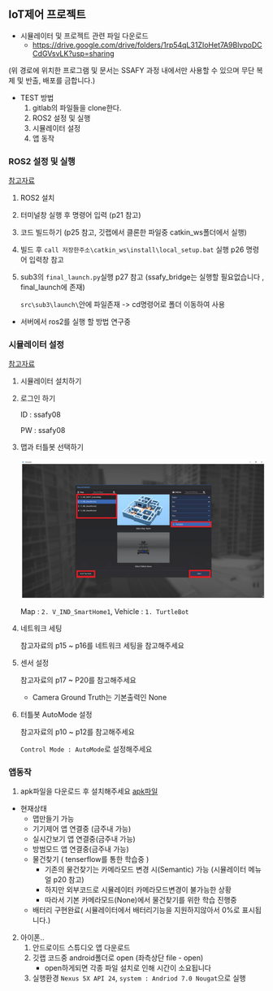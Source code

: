 ## IoT제어 프로젝트

* 시뮬레이터 및 프로젝트 관련 파일 다운로드
  - https://drive.google.com/drive/folders/1rp54qL31ZIoHet7A9BlvpoDCCdGVsvLK?usp=sharing

(위 경로에 위치한 프로그램 및 문서는 SSAFY 과정 내에서만 사용할 수 있으며 무단 복제 및 반출, 배포를 금합니다.)



- TEST 방법
  1. gitlab의 파일들을 clone한다.
  2. ROS2 설정 및 실행
  3. 시뮬레이터 설정
  4. 앱 동작



### ROS2 설정 및 실행

[참고자료](https://lab.ssafy.com/s05-iot-ctrl/S05P21D201/-/blob/sh/README/%EA%B0%9C%EB%B0%9C%ED%99%98%EA%B2%BD%20%EA%B5%AC%EC%B6%95%20%EB%A9%94%EB%89%B4%EC%96%BCv5.pdf)

1. ROS2 설치

2. 터미널창 실행 후 명령어 입력 (p21 참고)

3. 코드 빌드하기 (p25 참고, 깃랩에서 클론한 파일중 catkin_ws폴더에서 실행)

4. 빌드 후 `call 저장한주소\catkin_ws\install\local_setup.bat` 실행 p26 명령어 입력창 참고

5. sub3의 `final_launch.py`실행 p27 참고 (ssafy_bridge는 실행할 필요없습니다 , final_launch에 존재)

   `src\sub3\launch\`안에 파일존재 -> cd명령어로 폴더 이동하여 사용



- 서버에서 ros2를 실행 할 방법 연구중



### 시뮬레이터 설정

[참고자료](https://lab.ssafy.com/s05-iot-ctrl/S05P21D201/-/blob/sh/README/SSAFY%20%EC%8B%9C%EB%AE%AC%EB%A0%88%EC%9D%B4%ED%84%B0%20%EB%A9%94%EB%89%B4%EC%96%BCv5.pdf)

1. 시뮬레이터 설치하기

2. 로그인 하기

   ID : ssafy08

   PW : ssafy08

3. 맵과 터틀봇 선택하기

   ![image-20211004195650793](README.assets/image-20211004195650793.png)

   Map : `2. V_IND_SmartHome1`, Vehicle : `1. TurtleBot`

4. 네트워크 세팅

   참고자료의 p15 ~ p16를 네트워크 세팅을 참고해주세요



5. 센서 설정

   참고자료의 p17 ~ P20를 참고해주세요

   - Camera Ground Truth는 기본출력인 None



6. 터틀봇 AutoMode 설정

   참고자료의 p10 ~ p12를 참고해주세요

   `Control Mode : AutoMode`로 설정해주세요



### 앱동작

1. apk파일을 다운로드 후 설치해주세요 [apk파일](https://lab.ssafy.com/s05-iot-ctrl/S05P21D201/-/blob/sh/android/app/release/app-release.apk)

- 현재상태 
  - 맵만들기 가능
  - 기기제어 앱 연결중 (금주내 가능)
  - 실시간보기 앱 연결중(금주내 가능)
  - 방범모드 앱 연결중(금주내 가능)
  - 물건찾기 ( tenserflow를 통한 학습중 )
    - 기존의 물건찾기는 카메라모드 변경 시(Semantic) 가능 (시뮬레이터 메뉴얼 p20 참고)
    - 하지만 외부코드로 시뮬레이터 카메라모드변경이 불가능한 상황
    - 따라서 기본 카메라모드(None)에서 물건찾기를 위한 학습 진행중
  - 배터리 구현완료( 시뮬레이터에서 배터리기능을 지원하지않아서 0%로 표시됩니다.)



2. 아이폰..
   1. 안드로이드 스튜디오 앱 다운로드
   2. 깃랩 코드중 android폴더로 open (좌측상단 file - open)
      - open하게되면 각종 파일 설치로 인해 시간이 소요됩니다
   3. 실행환경 `Nexus 5X API 24`, `system : Andriod 7.0 Nougat`으로 실행

